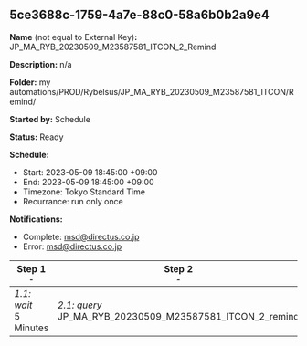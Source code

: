 ## 5ce3688c-1759-4a7e-88c0-58a6b0b2a9e4

**Name** (not equal to External Key)**:** JP_MA_RYB_20230509_M23587581_ITCON_2_Remind

**Description:** n/a

**Folder:** my automations/PROD/Rybelsus/JP_MA_RYB_20230509_M23587581_ITCON/Remind/

**Started by:** Schedule

**Status:** Ready

**Schedule:**

* Start: 2023-05-09 18:45:00 +09:00
* End: 2023-05-09 18:45:00 +09:00
* Timezone: Tokyo Standard Time
* Recurrance: run only once

**Notifications:**

* Complete: msd@directus.co.jp
* Error: msd@directus.co.jp

| Step 1<br>_<small>-</small>_ | Step 2<br>_<small>-</small>_ | Step 3<br>_<small>-</small>_ |
| --- | --- | --- |
| _1.1: wait_<br>5 Minutes | _2.1: query_<br>JP_MA_RYB_20230509_M23587581_ITCON_2_remind | _3.1: emailSend_<br>JP_MA_RYB_20230509_M23587581_ITCON_2_remind |
